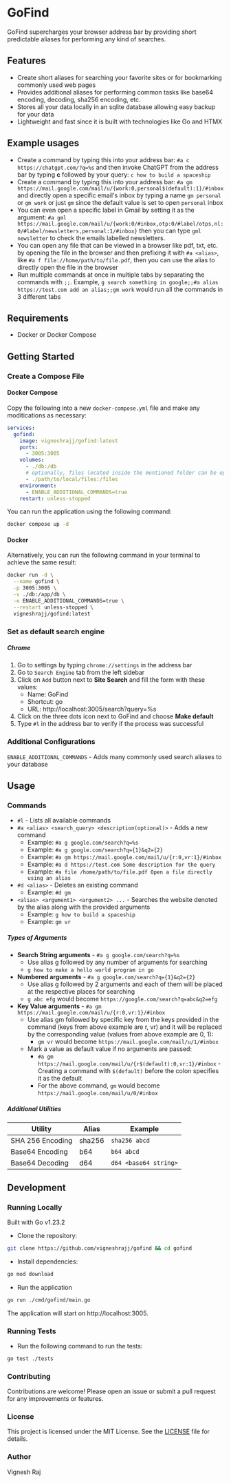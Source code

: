# GoFind

GoFind supercharges your browser address bar by providing short predictable aliases for performing any kind of searches. 

## Features

- Create short aliases for searching your favorite sites or for bookmarking commonly used web pages
- Provides additional aliases for performing common tasks like base64 encoding, decoding, sha256 encoding, etc.
- Stores all your data locally in an sqlite database allowing easy backup for your data
- Lightweight and fast since it is built with technologies like Go and HTMX

## Example usages
- Create a command by typing this into your address bar: `#a c https://chatgpt.com/?q=%s` and then invoke ChatGPT from the address bar by typing **c** followed by your query: `c how to build a spaceship`
- Create a command by typing this into your address bar: `#a gm https://mail.google.com/mail/u/{work:0,personal$(default):1}/#inbox` and directly open a specific email's inbox by typing a name `gm personal` or `gm work` or just `gm` since the default value is set to open `personal` inbox
- You can even open a specific label in Gmail by setting it as the argument: `#a gml https://mail.google.com/mail/u/{work:0/#inbox,otp:0/#label/otps,nl:0/#label/newsletters,personal:1/#inbox}` then you can type `gml newsletter` to check the emails labelled newsletters.
- You can open any file that can be viewed in a browser like pdf, txt, etc. by opening the file in the browser and then prefixing it with `#a <alias>`, like `#a f file://home/path/to/file.pdf`, then you can use the alias to directly open the file in the browser
- Run multiple commands at once in multiple tabs by separating the commands with `;;`. Example, `g search something in google;;#a alias https://test.com add an alias;;gm work` would run all the commands in 3 different tabs

## Requirements
- Docker or Docker Compose

## Getting Started

### Create a Compose File

#### Docker Compose

Copy the following into a new `docker-compose.yml` file and make any moditications as necessary:

```yml
services:
  gofind:
    image: vigneshrajj/gofind:latest
    ports:
      - 3005:3005
    volumes:
      - ./db:/db
      # optionally, files located inside the mentioned folder can be opened directly using a command
      - ./path/to/local/files:/files
    environment:
      - ENABLE_ADDITIONAL_COMMANDS=true
    restart: unless-stopped
```

You can run the application using the following command:
```bash
docker compose up -d
```

#### Docker

Alternatively, you can run the following command in your terminal to achieve the same result:

```bash
docker run -d \
  --name gofind \
  -p 3005:3005 \
  -v ./db:/app/db \
  -e ENABLE_ADDITIONAL_COMMANDS=true \
  --restart unless-stopped \
  vigneshrajj/gofind:latest
```

### Set as default search engine

##### Chrome

1. Go to settings by typing `chrome://settings` in the address bar
2. Go to `Search Engine` tab from the left sidebar
3. Click on `Add` button next to **Site Search** and fill the form with these values:
    - Name: GoFind
    - Shortcut: go
    - URL: http://localhost:3005/search?query=%s
4. Click on the three dots icon next to GoFind and choose **Make default**
5. Type `#l` in the address bar to verify if the process was successful

### Additional Configurations

`ENABLE_ADDITIONAL_COMMANDS` - Adds many commonly used search aliases to your database

## Usage

### Commands

- `#l` - Lists all available commands
- `#a <alias> <search_query> <description(optional)>` - Adds a new command
    - Example: `#a g google.com/search?q=%s`
    - Example: `#a g google.com/search?q={1}&q2={2}`
    - Example: `#a gm https://mail.google.com/mail/u/{r:0,vr:1}/#inbox`
    - Example: `#a d https://test.com Some description for the query`
    - Example: `#a file /home/path/to/file.pdf Open a file directly using an alias`
- `#d <alias>` - Deletes an existing command
    - Example: `#d gm`
- `<alias> <argument1> <argument2> ...` - Searches the website denoted by the alias along with the provided arguments
    - Example: `g how to build a spaceship`
    - Example: `gm vr`

##### Types of Arguments

- **Search String arguments** -  `#a g google.com/search?q=%s`
    - Use alias g followed by any number of arguments for searching
    - `g how to make a hello world program in go`
- **Numbered arguments** -  `#a g google.com/search?q={1}&q2={2}`
    - Use alias g followed by 2 arguments and each of them will be placed at the respective places for searching
    - `g abc efg` would become `https://google.com/search?q=abc&q2=efg`
- **Key Value arguments** - `#a gm https://mail.google.com/mail/u/{r:0,vr:1}/#inbox`
    - Use alias gm followed by specific key from the keys provided in the command (keys from above example are r, vr) and it will be replaced by the corresponding value (values from above example are 0, 1):
        - `gm vr` would become `https://mail.google.com/mail/u/1/#inbox`
    - Mark a value as default value if no arguments are passed:
        - `#a gm https://mail.google.com/mail/u/{r$(default):0,vr:1}/#inbox` - Creating a command with `$(default)` before the colon specifies it as the default
        - For the above command, `gm` would become `https://mail.google.com/mail/u/0/#inbox`

##### Additional Utilities

| Utility          | Alias  | Example               |
|------------------|--------|-----------------------|
| SHA 256 Encoding | sha256 | `sha256 abcd`         |
| Base64 Encoding  | b64    | `b64 abcd`            |
| Base64 Decoding  | d64    | `d64 <base64 string>` |

## Development

### Running Locally

Built with Go v1.23.2
- Clone the repository:
```bash
git clone https://github.com/vigneshrajj/gofind && cd gofind
```
- Install dependencies:
```bash
go mod download
```
- Run the application
```bash
go run ./cmd/gofind/main.go
```
The application will start on http://localhost:3005.

### Running Tests

- Run the following command to run the tests:
```bash
go test ./tests
```

### Contributing

Contributions are welcome! Please open an issue or submit a pull request for any improvements or features.

### License

This project is licensed under the MIT License. See the [LICENSE](LICENSE) file for details.

### Author

Vignesh Raj

